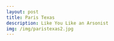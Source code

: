 ```yaml
---
layout: post
title: Paris Texas
description: Like You Like an Arsonist
img: /img/paristexas2.jpg
---
```

